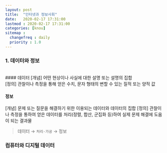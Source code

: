 ```yaml
---
layout: post
title:  "인터넷과 정보사회"
date:   2020-02-17 17:31:00 
lastmod : 2020-02-17 17:31:00
categories: [knou]
sitemap :
  changefreq : daily
  priority : 1.0
---
```


### 1. 데이터와 정보
<br>
#### 데이터
[개념]
어떤 현상이나 사실에 대한 설명 또는 설명의 집합
<br>
[정의]
관찰이나 측정을 통해 얻은 수치, 문자 형태의 변할 수 있는 질적 또는 양적 값
<br>

#### 정보
[개념]
문제 또는 질문을 해결하기 위한 이용되는 데이터와 데이터의 집합
[정의]
관찰이나 측정을 통하여 얻은 데이터를 처리(정렬, 합산, 군집화 등)하여 실제 문제 해결에 도움이 되는 결과물

> 데이터 → `처리·가공` → 정보


<div class="divider"></div>

### 컴퓨터와 디지털 데이터
